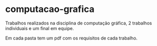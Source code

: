 ﻿# computacao-grafica

Trabalhos realizados na disciplina de computação gráfica, 2 trabalhos individuais e um final em equipe.

Em cada pasta tem um pdf com os requisitos de cada trabalho.
